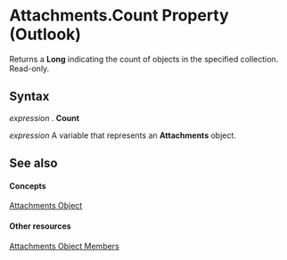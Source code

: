 
# Attachments.Count Property (Outlook)

Returns a  **Long** indicating the count of objects in the specified collection. Read-only.


## Syntax

 _expression_ . **Count**

 _expression_ A variable that represents an **Attachments** object.


## See also


#### Concepts


[Attachments Object](4cc96a5f-a822-8ad5-6f61-e996bee8ba22.md)
#### Other resources


[Attachments Object Members](cfdc1209-1b17-9b6c-122c-c07122d3aae1.md)
